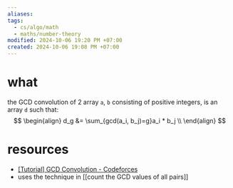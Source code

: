 ```yaml
---
aliases: 
tags:
  - cs/algo/math
  - maths/number-theory
modified: 2024-10-06 19:20 PM +07:00
created: 2024-10-06 19:08 PM +07:00
---
```

# what
the GCD convolution of 2  array `a`, `b` consisting of positive integers, is an array `d` such that:
$$
\begin{align}
d_g &= \sum_{gcd(a_i, b_j)=g}a_i * b_j \\
\end{align}  
$$
# resources
- [[Tutorial] GCD Convolution - Codeforces](https://codeforces.com/blog/entry/112346)
- uses the technique in [[count the GCD values of all pairs]]